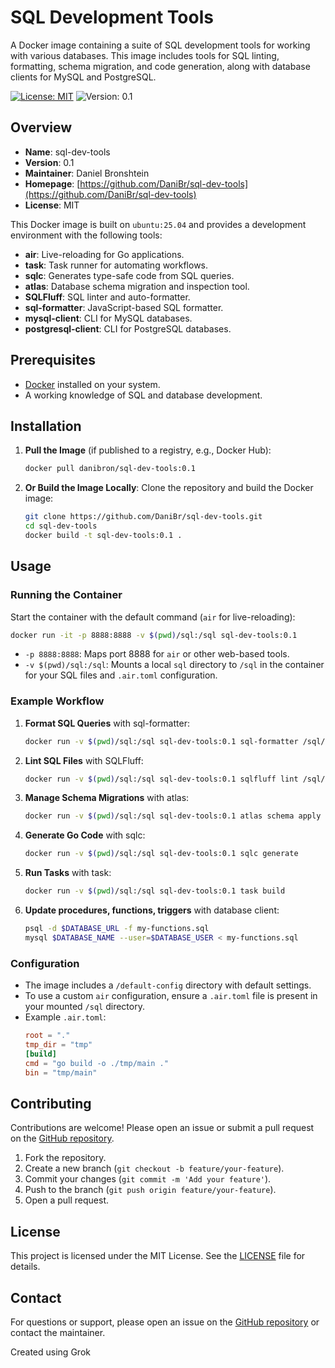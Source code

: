 # SQL Development Tools

A Docker image containing a suite of SQL development tools for working with various databases. This image includes tools for SQL linting, formatting, schema migration, and code generation, along with database clients for MySQL and PostgreSQL.

[![License: MIT](https://img.shields.io/badge/License-MIT-yellow.svg)](https://opensource.org/licenses/MIT)
![Version: 0.1](https://img.shields.io/badge/Version-0.1-blue)

## Overview

- **Name**: sql-dev-tools
- **Version**: 0.1
- **Maintainer**: Daniel Bronshtein
- **Homepage**: [https://github.com/DaniBr/sql-dev-tools](https://github.com/DaniBr/sql-dev-tools)
- **License**: MIT

This Docker image is built on `ubuntu:25.04` and provides a development environment with the following tools:
- **air**: Live-reloading for Go applications.
- **task**: Task runner for automating workflows.
- **sqlc**: Generates type-safe code from SQL queries.
- **atlas**: Database schema migration and inspection tool.
- **SQLFluff**: SQL linter and auto-formatter.
- **sql-formatter**: JavaScript-based SQL formatter.
- **mysql-client**: CLI for MySQL databases.
- **postgresql-client**: CLI for PostgreSQL databases.

## Prerequisites

- [Docker](https://www.docker.com/get-started) installed on your system.
- A working knowledge of SQL and database development.

## Installation

1. **Pull the Image** (if published to a registry, e.g., Docker Hub):
   ```bash
   docker pull danibron/sql-dev-tools:0.1
   ```

2. **Or Build the Image Locally**:
   Clone the repository and build the Docker image:
   ```bash
   git clone https://github.com/DaniBr/sql-dev-tools.git
   cd sql-dev-tools
   docker build -t sql-dev-tools:0.1 .
   ```

## Usage

### Running the Container

Start the container with the default command (`air` for live-reloading):
```bash
docker run -it -p 8888:8888 -v $(pwd)/sql:/sql sql-dev-tools:0.1
```

- `-p 8888:8888`: Maps port 8888 for `air` or other web-based tools.
- `-v $(pwd)/sql:/sql`: Mounts a local `sql` directory to `/sql` in the container for your SQL files and `.air.toml` configuration.

### Example Workflow

1. **Format SQL Queries** with sql-formatter:
   ```bash
   docker run -v $(pwd)/sql:/sql sql-dev-tools:0.1 sql-formatter /sql/queries.sql
   ```

2. **Lint SQL Files** with SQLFluff:
   ```bash
   docker run -v $(pwd)/sql:/sql sql-dev-tools:0.1 sqlfluff lint /sql/queries.sql
   ```

3. **Manage Schema Migrations** with atlas:
   ```bash
   docker run -v $(pwd)/sql:/sql sql-dev-tools:0.1 atlas schema apply --url "mysql://user:pass@host:3306/dbname" --file /sql/schema.sql
   ```

4. **Generate Go Code** with sqlc:
   ```bash
   docker run -v $(pwd)/sql:/sql sql-dev-tools:0.1 sqlc generate
   ```

5. **Run Tasks** with task:
   ```bash
   docker run -v $(pwd)/sql:/sql sql-dev-tools:0.1 task build
   ```

6. **Update procedures, functions, triggers** with database client:
    ```bash
    psql -d $DATABASE_URL -f my-functions.sql
    mysql $DATABASE_NAME --user=$DATABASE_USER < my-functions.sql
    ```

### Configuration

- The image includes a `/default-config` directory with default settings.
- To use a custom `air` configuration, ensure a `.air.toml` file is present in your mounted `/sql` directory.
- Example `.air.toml`:
  ```toml
  root = "."
  tmp_dir = "tmp"
  [build]
  cmd = "go build -o ./tmp/main ."
  bin = "tmp/main"
  ```

## Contributing

Contributions are welcome! Please open an issue or submit a pull request on the [GitHub repository](https://github.com/DaniBr/sql-dev-tools).

1. Fork the repository.
2. Create a new branch (`git checkout -b feature/your-feature`).
3. Commit your changes (`git commit -m 'Add your feature'`).
4. Push to the branch (`git push origin feature/your-feature`).
5. Open a pull request.

## License

This project is licensed under the MIT License. See the [LICENSE](LICENSE) file for details.

## Contact

For questions or support, please open an issue on the [GitHub repository](https://github.com/DaniBr/sql-dev-tools) or contact the maintainer.

Created using Grok